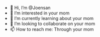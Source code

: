 - 👋 Hi, I’m @Joensan
- 👀 I’m interested in your mom
- 🌱 I’m currently learning about your mom
- 💞️ I’m looking to collaborate on your mom
- 📫 How to reach me: Through your mom

<!---
Joensan/Joensan is a ✨ special ✨ repository because its `README.md` (this file) appears on your GitHub profile.
You can click the Preview link to take a look at your changes.
--->
